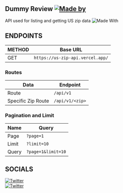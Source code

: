 ## Dummy Review [![Made by](https://img.shields.io/badge/Made%20with%20%F0%9F%92%9C%20by-Justin%20Balaguer-15202B.svg?longCache=true&style=for-the-badge)](https://justinbalaguer.github.io/)

API used for listing and getting US zip data
![Made With](https://img.shields.io/badge/Made%20with-Node.JS-68A063?style=for-the-badge&logo=Node.JS)

## ENDPOINTS

METHOD | Base URL
------------ | -------------
GET | ```https://us-zip-api.vercel.app/```

### Routes
Data | Endpoint
------------ | -------------
Route | ```/api/v1```
Specific Zip Route | ```/api/v1/<zip>```

### Pagination and Limit
Name | Query
------------ | -------------
Page | ```?page=1```
Limit | ```?limit=10```
Query | ```?page=1&limit=10```

## SOCIALS
[![Twitter](https://img.shields.io/badge/@ojintoji-Twitter-00acee.svg)](https://twitter.com/ojintoji/)\
[![Twitter](https://img.shields.io/badge/@ojintojix-Facebook-3b5998.svg)](https://facebook.com/ojintojix/)